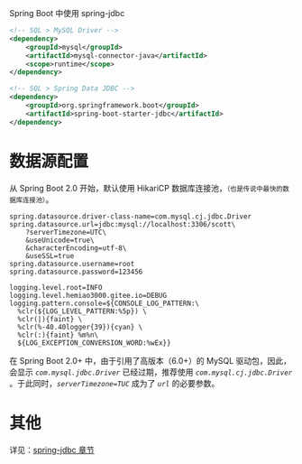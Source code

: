 <span class="title">Spring Boot 中使用 spring-jdbc</span>

```xml
<!-- SQL > MySQL Driver -->
<dependency>
    <groupId>mysql</groupId>
    <artifactId>mysql-connector-java</artifactId>
    <scope>runtime</scope>
</dependency>

<!-- SQL > Spring Data JDBC -->
<dependency>
    <groupId>org.springframework.boot</groupId>
    <artifactId>spring-boot-starter-jdbc</artifactId>
</dependency>
```

# 数据源配置

从 Spring Boot 2.0 开始，默认使用 HikariCP 数据库连接池，<small>（也是传说中最快的数据库连接池）</small>。

```properties
spring.datasource.driver-class-name=com.mysql.cj.jdbc.Driver
spring.datasource.url=jdbc:mysql://localhost:3306/scott\
    ?serverTimezone=UTC\
    &useUnicode=true\
    &characterEncoding=utf-8\
    &useSSL=true
spring.datasource.username=root
spring.datasource.password=123456

logging.level.root=INFO
logging.level.hemiao3000.gitee.io=DEBUG
logging.pattern.console=${CONSOLE_LOG_PATTERN:\
  %clr(${LOG_LEVEL_PATTERN:%5p}) \
  %clr(|){faint} \
  %clr(%-40.40logger{39}){cyan} \
  %clr(:){faint} %m%n\
  ${LOG_EXCEPTION_CONVERSION_WORD:%wEx}}
```

在 Spring Boot 2.0+ 中，由于引用了高版本（6.0+）的 MySQL 驱动包，因此，会显示 *`com.mysql.jdbc.Driver`* 已经过期，推荐使用 *`com.mysql.cj.jdbc.Driver`* 。于此同时，*`serverTimezone=TUC`* 成为了 *`url`* 的必要参数。

# 其他

详见：[spring-jdbc 章节](/Part-III/spring-b/05-spring-jdbc.md)


